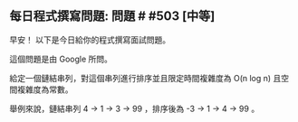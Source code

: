 ## 每日程式撰寫問題: 問題 # #503 [中等]


早安！ 以下是今日給你的程式撰寫面試問題。

這個問題是由 Google 所問。

給定一個鏈結串列，對這個串列進行排序並且限定時間複雜度為 O(n log n) 且空間複雜度為常數。

舉例來說，鏈結串列 4 -> 1 -> 3 -> 99 ，排序後為 -3 -> 1 -> 4 -> 99 。